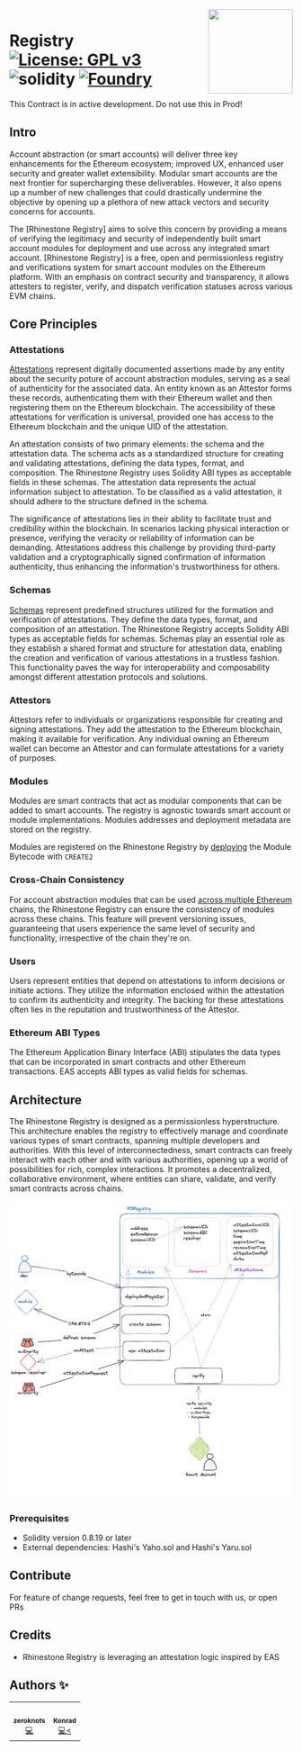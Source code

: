 <img align="right" width="150" height="150" top="100" src="https://docs-9d8fk274h-rhinestone.vercel.app/_next/image?url=%2F_next%2Fstatic%2Fmedia%2Frhinestone.d2796f13.png&w=2048&q=75">

# Registry [![License: GPL v3](https://img.shields.io/badge/License-GPLv3-blue.svg)](https://www.gnu.org/licenses/gpl-3.0) ![solidity](https://img.shields.io/badge/solidity-^0.8.19-lightgrey) [![Foundry][foundry-badge]][foundry]

[foundry]: https://getfoundry.sh
[foundry-badge]: https://img.shields.io/badge/Built%20with-Foundry-FFDB1C.svg

This Contract is in active development. Do not use this in Prod!

## Intro

Account abstraction (or smart accounts) will deliver three key enhancements for the Ethereum ecosystem;
improved UX, enhanced user security and greater wallet extensibility. Modular smart accounts are the next
frontier for supercharging these deliverables. However, it also opens up a number of new challenges that
could drastically undermine the objective by opening up a plethora of new attack vectors and security concerns for accounts.

The [Rhinestone Registry] aims to solve this concern by providing a means of verifying the legitimacy and
security of independently built smart account modules for deployment and use across any integrated
smart account. [Rhinestone Registry] is a free, open and permissionless registry and verifications
system for smart account modules on the Ethereum platform. With an emphasis on contract security and
transparency, it allows attesters to register, verify, and dispatch verification statuses across
various EVM chains.

## Core Principles

### Attestations

[Attestations](./docs/Attestation.md) represent digitally documented assertions made by any entity
about the security poture of account abstraction modules,
serving as a seal of authenticity for the associated data. An entity known as an
Attestor forms these records, authenticating them with their Ethereum wallet
and then registering them on the Ethereum blockchain. The accessibility of
these attestations for verification is universal, provided one has access
to the Ethereum blockchain and the unique UID of the attestation.

An attestation consists of two primary elements: the schema and the
attestation data. The schema acts as a standardized structure for
creating and validating attestations, defining the data types,
format, and composition. The Rhinestone Registry uses Solidity
ABI types as acceptable fields in these schemas. The attestation
data represents the actual information subject to attestation.
To be classified as a valid attestation, it should adhere to the
structure defined in the schema.

The significance of attestations lies in their ability to
facilitate trust and credibility within the blockchain. In
scenarios lacking physical interaction or presence, verifying
the veracity or reliability of information can be demanding.
Attestations address this challenge by providing third-party
validation and a cryptographically signed confirmation of
information authenticity, thus enhancing the information's
trustworthiness for others.

### Schemas

[Schemas](./docs/Schema.md) represent predefined structures utilized for the formation and
verification of attestations. They define the data types, format, and
composition of an attestation. The Rhinestone Registry accepts Solidity
ABI types as acceptable fields for schemas. Schemas play an essential
role as they establish a shared format and structure for attestation
data, enabling the creation and verification of various attestations
in a trustless fashion. This functionality paves the way for
interoperability and composability amongst different attestation protocols and solutions.

### Attestors

Attestors refer to individuals or organizations responsible for
creating and signing attestations. They add the attestation to the
Ethereum blockchain, making it available for verification. Any
individual owning an Ethereum wallet can become an Attestor and
can formulate attestations for a variety of purposes.

### Modules

Modules are smart contracts that act as modular components that can be added to smart accounts.
The registry is agnostic towards smart account or module implementations. Modules addresses and
deployment metadata are stored on the registry.

Modules are registered on the Rhinestone Registry by [deploying](./docs/ModulesRegistration.md) the Module Bytecode with `CREATE2`

### Cross-Chain Consistency

For account abstraction modules that can be used [across multiple Ethereum](./docs/L2Propagation.md) chains,
the Rhinestone Registry can ensure the consistency of modules across these chains.
This feature will prevent versioning issues, guaranteeing that users experience the same level of security and functionality,
irrespective of the chain they're on.

### Users

Users represent entities that depend on attestations to inform
decisions or initiate actions. They utilize the information enclosed
within the attestation to confirm its authenticity and integrity. The
backing for these attestations often lies in the reputation and
trustworthiness of the Attestor.

### Ethereum ABI Types

The Ethereum Application Binary Interface (ABI) stipulates the data
types that can be incorporated in smart contracts and other Ethereum transactions.
EAS accepts ABI types as valid fields for schemas.

## Architecture

The Rhinestone Registry is designed as a permissionless hyperstructure.
This architecture enables the registry to effectively manage and coordinate various types of smart contracts,
spanning multiple developers and authorities. With this level of interconnectedness, smart contracts can freely interact with each other and with
various authorities, opening up a world of possibilities for rich, complex interactions. It promotes a decentralized, collaborative environment,
where entities can share, validate, and verify smart contracts across chains.

![Architecture](./public/docs/architecture.png)

### Prerequisites

- Solidity version 0.8.19 or later
- External dependencies: Hashi's Yaho.sol and Hashi's Yaru.sol

## Contribute

For feature of change requests, feel free to get in touch with us, or open PRs

## Credits

- Rhinestone Registry is leveraging an attestation logic inspired by EAS

## Authors ✨

<!-- ALL-CONTRIBUTORS-LIST:START - Do not remove or modify this section -->
<!-- prettier-ignore-start -->
<!-- markdownlint-disable -->
<table>
  <tr>
    <td align="center"><a href="http://twitter.com/zeroknotsETH/"><img src="https://pbs.twimg.com/profile_images/1639062011387715590/bNmZ5Gpf_400x400.jpg" width="100px;" alt=""/><br /><sub><b>zeroknots</b></sub></a><br /><a href="https://github.com/rhinestonewtf/registry/commits?author=zeroknots" title="Code">💻</a></td>
    <td align="center"><a href="https://twitter.com/abstractooor"><img src="https://avatars.githubusercontent.com/u/26718079?v=4" width="100px;" alt=""/><br /><sub><b>Konrad</b></sub></a><br /><a href="https://github.com/rhinestonewtf/registry/commits?author=kopy-kat" title="Code">💻<</a> </td>
    
  </tr>
</table>
